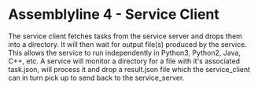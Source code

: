# Assemblyline 4 - Service Client

The service client fetches tasks from the service server and drops them into a directory. It will then wait for output file(s) produced by the service. This allows the service to run independently in Python3, Python2, Java, C++, etc. A service will monitor a directory for a file with it's associated task.json, will process it and drop a result.json file which the service_client can in turn pick up to send back to the service_server.
